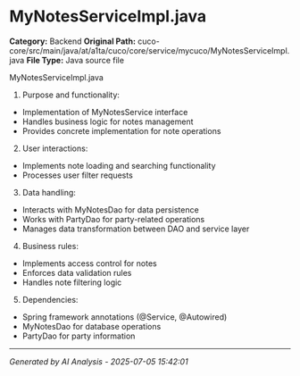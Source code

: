# MyNotesServiceImpl.java

**Category:** Backend
**Original Path:** cuco-core/src/main/java/at/a1ta/cuco/core/service/mycuco/MyNotesServiceImpl.java
**File Type:** Java source file

MyNotesServiceImpl.java
1. Purpose and functionality:
- Implementation of MyNotesService interface
- Handles business logic for notes management
- Provides concrete implementation for note operations

2. User interactions:
- Implements note loading and searching functionality
- Processes user filter requests

3. Data handling:
- Interacts with MyNotesDao for data persistence
- Works with PartyDao for party-related operations
- Manages data transformation between DAO and service layer

4. Business rules:
- Implements access control for notes
- Enforces data validation rules
- Handles note filtering logic

5. Dependencies:
- Spring framework annotations (@Service, @Autowired)
- MyNotesDao for database operations
- PartyDao for party information

---
*Generated by AI Analysis - 2025-07-05 15:42:01*
